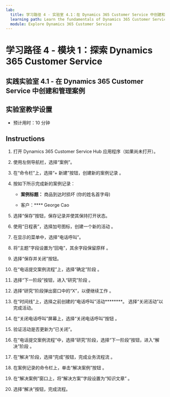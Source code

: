 ```yaml
---
lab:
  title: 学习路径 4 - 实验室 4.1：在 Dynamics 365 Customer Service 中创建和管理案例
  learning path: Learn the fundamentals of Dynamics 365 Customer Service
  module: Explore Dynamics 365 Customer Service
---
```


学习路径 4 - 模块 1：探索 Dynamics 365 Customer Service
========================

## 实践实验室 4.1 - 在 Dynamics 365 Customer Service 中创建和管理案例

## 实验室教学设置

  - 预计用时：10 分钟

## Instructions

1. 打开 Dynamics 365 Customer Service Hub 应用程序（如果尚未打开）。

2. 使用左侧导航栏，选择“案例”。

3.  在“命令栏”上，选择“+ 新建”按钮，创建新的案例记录 。 

4.  按如下所示完成新的案例记录：

    - **案例标题：** 商品到达时损坏 (你的姓名首字母)

    - 客户：**** George Cao

5.  选择“保存”按钮，保存记录并使其保持打开状态。 

6.  使用“日程表”，选择加号图标，创建一个新的活动 。 

7.  在显示的菜单中，选择“电话呼叫”。

8.  将“主题”字段设置为“回电”，其余字段保留原样 。

9.  选择“保存并关闭”按钮。

10. 在“电话提交案例流程”上，选择“确定”阶段 。

11. 选择“下一阶段”按钮，进入“研究”阶段 。

12. 选择“研究”阶段弹出窗口中的“X”，以便继续工作 。 

13. 在“时间线”上，选择之前创建的“电话呼叫”活动********。 选择“关闭活动”以完成活动。 

14. 在“关闭电话呼叫”屏幕上，选择“关闭电话呼叫”按钮 。 

15. 验证活动是否更新为“已关闭”。 

16. 在“电话提交案例流程”中，选择“研究”阶段，选择“下一阶段”按钮，进入“解决”阶段   。

17. 在“解决”阶段，选择“完成”按钮，完成业务流程流 。 

18. 在案例记录的命令栏上，单击“解决案例”按钮 。 

19. 在“解决案例”窗口上，将“解决方案”字段设置为“知识文章”  。 

20. 选择“解决”按钮，完成流程。 

